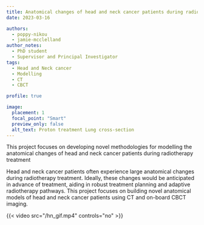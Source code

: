 ```yaml
---
title: Anatomical changes of head and neck cancer patients during radiotherapy treatment
date: 2023-03-16

authors: 
  - poppy-nikou
  - jamie-mcclelland
author_notes:
  - PhD student
  - Supervisor and Principal Investigator
tags:
  - Head and Neck cancer
  - Modelling
  - CT 
  - CBCT

profile: true

image:
  placement: 1
  focal_point: "Smart"
  preview_only: false
  alt_text: Proton treatment Lung cross-section
---
```


This project focuses on developing novel methodologies for modelling the anatomical changes of head and neck cancer patients during radiotherapy treatment

<!--more-->

Head and neck cancer patients often experience large anatomical changes during radiotherapy treatment. Ideally, these changes would be anticipated in advance of treatment, aiding in robust treatment planning and adaptive radiotherapy pathways. This project focuses on building novel anatomical models of head and neck cancer patients using CT and on-board CBCT imaging. 

{{< video src="/hn_gif.mp4" controls="no" >}}
